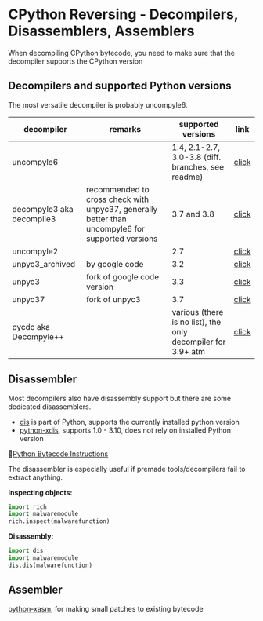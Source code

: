 # CPython Reversing - Decompilers, Disassemblers, Assemblers

When decompiling CPython bytecode, you need to make sure that the decompiler supports the CPython version

## Decompilers and supported Python versions

The most versatile decompiler is probably uncompyle6.

| decompiler                            | remarks                                                                                          | supported versions                                 | link                                                |
| ------------------------------------- | ------------------------------------------------------------------------------------------------ | -------------------------------------------------- | --------------------------------------------------- |
| uncompyle6                |                                                                                   | 1.4, 2.1-2.7, 3.0-3.8 (diff. branches, see readme) | [click](https://pypi.org/project/uncompyle6/)       |
| decompyle3 aka decompile3 | recommended to cross check with unpyc37, generally better than uncompyle6 for supported versions | 3.7 and 3.8                                        | [click](https://github.com/rocky/python-decompile3) |
| uncompyle2                |                                                                                                  | 2.7                                                | [click](https://github.com/wibiti/uncompyle2)       |
| unpyc3_archived               | by google code                                                                                   | 3.2                                                | [click](https://code.google.com/archive/p/unpyc3/)                                                    |
| unpyc3                    | fork of google code version                                                                      | 3.3                                                | [click](https://github.com/figment/unpyc3)          |
| unpyc37                   | fork of unpyc3                                                                                   | 3.7                                                | [click](https://github.com/andrew-tavera/unpyc37)   |
| pycdc aka Decompyle++     |                                                                                                  |  various (there is no list), the only decompiler for 3.9+ atm     | [click](https://github.com/zrax/pycdc)              |

## Disassembler

Most decompilers also have disassembly support but there are some dedicated disassemblers.

* [dis](https://docs.python.org/3/library/dis.html) is part of Python, supports the currently installed python version
* [python-xdis](https://github.com/rocky/python-xdis), supports 1.0 - 3.10, does not rely on installed Python version

🔗[Python Bytecode Instructions](https://docs.python.org/3/library/dis.html#python-bytecode-instructions)

The disassembler is especially useful if premade tools/decompilers fail to extract anything.

**Inspecting objects:**

```python
import rich
import malwaremodule
rich.inspect(malwarefunction)
```

**Disassembly:**

```python
import dis
import malwaremodule
dis.dis(malwarefunction)
```

## Assembler

[python-xasm](https://github.com/rocky/python-xasm), for making small patches to existing bytecode
